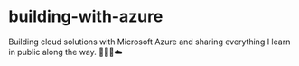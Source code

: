 # building-with-azure
Building cloud solutions with Microsoft Azure and sharing everything I learn in public along the way. 👨🏻‍💻☁️
